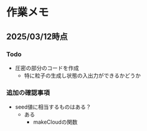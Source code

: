 # 作業メモ

## 2025/03/12時点

### Todo

- 圧密の部分のコードを作成
    - 特に粒子の生成し状態の入出力ができるかどうか

### 追加の確認事項
- seed値に相当するものはある？
    - ある
        - makeCloudの関数


